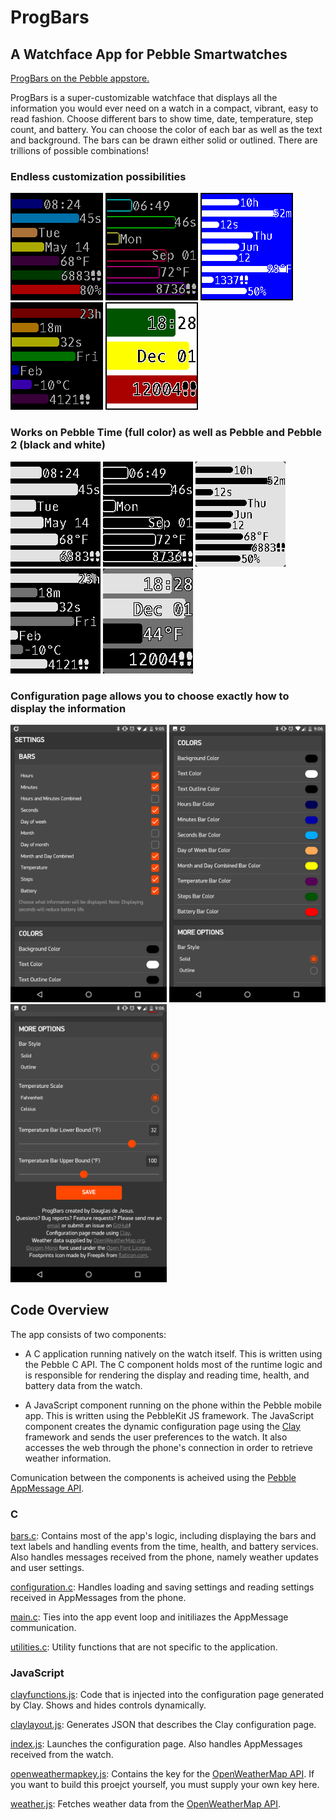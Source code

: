 # ProgBars
## A Watchface App for Pebble Smartwatches
[ProgBars on the Pebble appstore.](https://apps.getpebble.com/applications/58ce72e56ca3876a5e001569)

ProgBars is a super-customizable watchface that displays all the information you would ever need on a watch in a compact, vibrant, easy to read fashion. Choose different bars to show time, date, temperature, step count, and battery. You can choose the color of each bar as well as the text and background. The bars can be drawn either solid or outlined. There are trillions of possible combinations! 

### Endless customization possibilities
![](screenshots/color/default.png) ![](screenshots/color/neon.png) ![](screenshots/color/DOS.png) ![](screenshots/color/cold%20rainbow.png) ![](screenshots/color/stoplight.png)

        
### Works on Pebble Time (full color) as well as Pebble and Pebble 2 (black and white)
![](screenshots/bw/default.png) ![](screenshots/bw/outline.png) ![](screenshots/bw/inverted.png) ![](screenshots/bw/alternating.png) ![](screenshots/bw/split.png)

### Configuration page allows you to choose exactly how to display the information
<img src="screenshots/settings/settings%20bars.png" width="250" /> <img src="screenshots/settings/settings%20colors.png" width="250" /> <img src="screenshots/settings/settings%20more%20options.png" width="250" />
        
## Code Overview
The app consists of two components:

* A C application running natively on the watch itself. This is written using the Pebble C API. The C component holds most of the runtime logic and is responsible for rendering the display and reading time, health, and battery data from the watch.

* A JavaScript component running on the phone within the Pebble mobile app. This is written using the PebbleKit JS framework. The JavaScript component creates the dynamic configuration page using the [Clay](https://github.com/pebble/clay) framework and sends the user preferences to the watch. It also accesses the web through the phone's connection in order to retrieve weather information.

Comunication between the components is acheived using the [Pebble AppMessage API](https://developer.pebble.com/docs/c/Foundation/AppMessage/).

### C
[bars.c](src/c/bars.c): Contains most of the app's logic, including displaying the bars and text labels and handling events from the time, health, and battery services. Also handles messages received from the phone, namely weather updates and user settings.

[configuration.c](src/c/configuration.c): Handles loading and saving settings and reading settings received in AppMessages from the phone.

[main.c](src/c/main.c): Ties into the app event loop and initiliazes the AppMessage communication.

[utilities.c](src/c/utilities.c): Utility functions that are not specific to the application.


### JavaScript
[clayfunctions.js](src/pkjs/clayfunctions.js): Code that is injected into the configuration page generated by Clay. Shows and hides controls dynamically.

[claylayout.js](src/pkjs/claylayout.js): Generates JSON that describes the Clay configuration page.

[index.js](src/pkjs/index.js): Launches the configuration page. Also handles AppMessages received from the watch.

[openweathermapkey.js](src/pkjs/openweathermapkey.js): Contains the key for the [OpenWeatherMap API](http://openweathermap.org/). If you want to build this proejct yourself, you must supply your own key here.

[weather.js](src/pkjs/weather.js): Fetches weather data from the [OpenWeatherMap API](http://openweathermap.org/).
